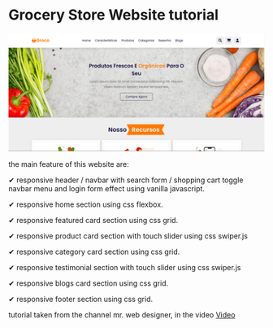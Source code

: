 # Grocery Store Website tutorial

 <img style="width:800px;" src="https://github.com/Marcone-Santos1/Grocery_Store_Website-tutorial/blob/main/prints/umsttela.png?raw=true">


the main feature of this website are:
<p>✔ responsive header / navbar with search form / shopping cart toggle navbar menu and login form effect using vanilla javascript.</p>
<p>✔ responsive home section using css flexbox.</p>
<p>✔ responsive featured card section using css grid.</p>
<p>✔ responsive product card section with touch slider using css swiper.js</p>
<p>✔ responsive category card section using css grid.</p>
<p>✔ responsive testimonial section with touch slider using css swiper.js</p>
<p>✔ responsive blogs card section using css grid.</p>
<p>✔ responsive footer section using css grid.</p>

<p>
  tutorial taken from the channel mr. web designer, in the video <a href="https://www.youtube.com/watch?v=lCCN_lkl3Xw&t=355s&ab_channel=Mr.WebDesigner">Video</a> </p>
